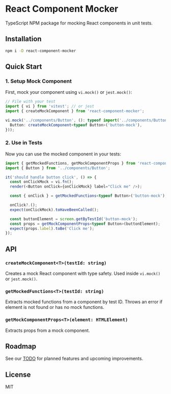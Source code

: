 # React Component Mocker

TypeScript NPM package for mocking React components in unit tests.

## Installation

```bash
npm i -D react-component-mocker
```

## Quick Start

### 1. Setup Mock Component

First, mock your component using `vi.mock()` or `jest.mock()`:

```typescript
// File with your test
import { vi } from 'vitest'; // or jest
import { createMockComponent } from 'react-component-mocker';

vi.mock('../components/Button', (): typeof import('../components/Button') => ({
  Button: createMockComponent<typeof Button>('button-mock'),
}));
```

### 2. Use in Tests

Now you can use the mocked component in your tests:

```typescript
import { getMockedFunctions, getMockComponentProps } from 'react-component-mocker';
import { Button } from '../components/Button';

it('should handle button click', () => {
  const onClickMock = vi.fn();
  render(<Button onClick={onClickMock} label="Click me" />);

  const { onClick } = getMockedFunctions<typeof Button>('button-mock');

  onClick?.();
  expect(onClickMock).toHaveBeenCalled();

  const buttonElement = screen.getByTestId('button-mock');
  const props = getMockComponentProps<typeof Button>(buttonElement);
  expect(props.label).toBe('Click me');
});
```

## API

### `createMockComponent<T>(testId: string)`

Creates a mock React component with type safety. Used inside `vi.mock()` or `jest.mock()`.

### `getMockedFunctions<T>(testId: string)`

Extracts mocked functions from a component by test ID. Throws an error if element is not found or has no mock functions.

### `getMockComponentProps<T>(element: HTMLElement)`

Extracts props from a mock component.

## Roadmap

See our [TODO](TODO.md) for planned features and upcoming improvements.

## License

MIT
